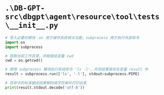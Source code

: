 # `.\DB-GPT-src\dbgpt\agent\resource\tool\tests\__init__.py`

```py
# 导入必要的模块：os 用于操作系统相关功能，subprocess 用于执行外部命令
import os
import subprocess

# 获取当前工作目录，并赋值给变量 cwd
cwd = os.getcwd()

# 使用 subprocess 模块执行系统命令 'ls -l'，并将结果保存在变量 result 中
result = subprocess.run(['ls', '-l'], stdout=subprocess.PIPE)

# 将命令的标准输出结果解码成字符串并打印出来
print(result.stdout.decode('utf-8'))
```